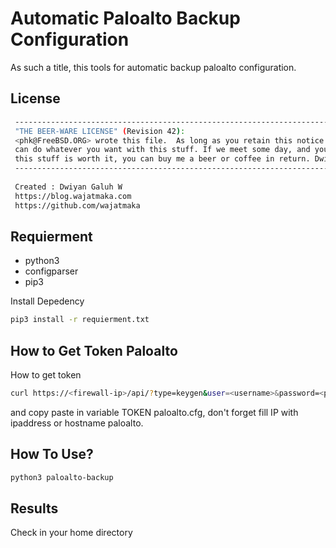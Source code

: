 # Automatic Paloalto Backup Configuration #

As such a title, this tools for automatic backup paloalto configuration.

## License ##
```bash
 ---------------------------------------------------------------------------------
 "THE BEER-WARE LICENSE" (Revision 42):
 <phk@FreeBSD.ORG> wrote this file.  As long as you retain this notice you
 can do whatever you want with this stuff. If we meet some day, and you think
 this stuff is worth it, you can buy me a beer or coffee in return. Dwiyan Galuh W
 ---------------------------------------------------------------------------------
 
 Created : Dwiyan Galuh W
 https://blog.wajatmaka.com
 https://github.com/wajatmaka
```
## Requierment ##

* python3
* configparser
* pip3

Install Depedency
```bash
pip3 install -r requierment.txt
```


## How to Get Token Paloalto ##

How to get token
```bash
curl https://<firewall-ip>/api/?type=keygen&user=<username>&password=<password>
```

and copy paste in variable TOKEN paloalto.cfg, don't forget fill IP with ipaddress or hostname paloalto.


## How To Use? ##

```bash
python3 paloalto-backup

``` 

## Results ##
Check in your home directory

